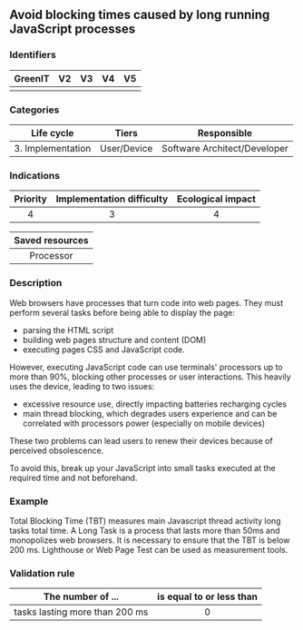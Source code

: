## Avoid blocking times caused by long running JavaScript processes

### Identifiers

| GreenIT | V2  | V3  | V4  | V5  |
| :-----: | :-: | :-: | :-: | :-: |
|         |     |     |     |     |

### Categories

|    Life cycle     |    Tiers    |         Responsible          |
| :---------------: | :---------: | :--------------------------: |
| 3. Implementation | User/Device | Software Architect/Developer |

### Indications

| Priority | Implementation difficulty | Ecological impact |
| :------: | :-----------------------: | :---------------: |
|    4     |             3             |         4         |

| Saved resources |
| :-------------: |
|    Processor    |

### Description

Web browsers have processes that turn code into web pages. They must perform several tasks before being able to display the page:

- parsing the HTML script
- building web pages structure and content (DOM)
- executing pages CSS and JavaScript code.

However, executing JavaScript code can use terminals' processors up to more than 90%, blocking other processes or user interactions. This heavily uses the device, leading to two issues:

- excessive resource use, directly impacting batteries recharging cycles
- main thread blocking, which degrades users experience and can be correlated with processors power (especially on mobile devices)

These two problems can lead users to renew their devices because of perceived obsolescence.

To avoid this, break up your JavaScript into small tasks executed at the required time and not beforehand.

### Example

Total Blocking Time (TBT) measures main Javascript thread activity long tasks total time. A Long Task is a process that lasts more than 50ms and monopolizes web browsers. It is necessary to ensure that the TBT is below 200 ms. Lighthouse or Web Page Test can be used as measurement tools.

### Validation rule

| The number of ...              | is equal to or less than |
| ------------------------------ | :----------------------: |
| tasks lasting more than 200 ms |            0             |
